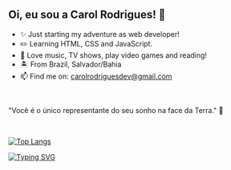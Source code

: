 ## Oi, eu sou a Carol Rodrigues! :star2:

- ✨ Just starting my adventure as web developer!
- ✏️ Learning HTML, CSS and JavaScript.
- 💖 Love music, TV shows, play video games and reading!
- 🏝️ From Brazil, Salvador/Bahia
- 📫 Find me on: carolrodriguesdev@gmail.com
<br>

"Você é o único representante do seu sonho na face da Terra." 🚀

<br>

[![Top Langs](https://github-readme-stats.vercel.app/api/top-langs/?username=calrodrigues&layout=compact&langs_count=7&theme=tokyonight)](https://github.com/calrodrigues/github-readme-stats)

[![Typing SVG](https://readme-typing-svg.herokuapp.com?color=%236FA4FC&size=18&vCenter=true&lines=%23NeverStopLearning)](https://git.io/typing-svg)
